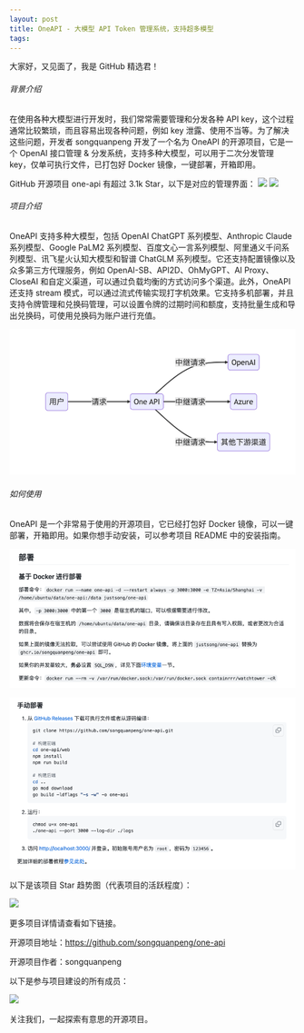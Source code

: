 ```yaml
---
layout: post
title: OneAPI - 大模型 API Token 管理系统，支持超多模型
tags: 
---
```


大家好，又见面了，我是 GitHub 精选君！

###### 背景介绍

在使用各种大模型进行开发时，我们常常需要管理和分发各种 API key，这个过程通常比较繁琐，而且容易出现各种问题，例如 key 泄露、使用不当等。为了解决这些问题，开发者 songquanpeng 开发了一个名为 OneAPI 的开源项目，它是一个 OpenAI 接口管理 & 分发系统，支持多种大模型，可以用于二次分发管理 key，仅单可执行文件，已打包好 Docker 镜像，一键部署，开箱即用。

GitHub 开源项目 one-api 有超过 3.1k Star，以下是对应的管理界面：
![](https://user-images.githubusercontent.com/39998050/233837954-ae6683aa-5c4f-429f-a949-6645a83c9490.png)
![](https://user-images.githubusercontent.com/39998050/233837971-dab488b7-6d96-43af-b640-a168e8d1c9bf.png)

###### 项目介绍

OneAPI 支持多种大模型，包括 OpenAI ChatGPT 系列模型、Anthropic Claude 系列模型、Google PaLM2 系列模型、百度文心一言系列模型、阿里通义千问系列模型、讯飞星火认知大模型和智谱 ChatGLM 系列模型。它还支持配置镜像以及众多第三方代理服务，例如 OpenAI-SB、API2D、OhMyGPT、AI Proxy、CloseAI 和自定义渠道，可以通过负载均衡的方式访问多个渠道。此外，OneAPI 还支持 stream 模式，可以通过流式传输实现打字机效果。它支持多机部署，并且支持令牌管理和兑换码管理，可以设置令牌的过期时间和额度，支持批量生成和导出兑换码，可使用兑换码为账户进行充值。

![](https://raw.githubusercontent.com/ZhuPeng/pic/master/images/compress_image-20230819214027051.png)

###### 如何使用

OneAPI 是一个非常易于使用的开源项目，它已经打包好 Docker 镜像，可以一键部署，开箱即用。如果你想手动安装，可以参考项目 README 中的安装指南。

![](https://raw.githubusercontent.com/ZhuPeng/pic/master/images/compress_image-20230819215006351.png)

![](https://raw.githubusercontent.com/ZhuPeng/pic/master/images/compress_image-20230819215026775.png)


以下是该项目 Star 趋势图（代表项目的活跃程度）：

![](https://api.star-history.com/svg?repos=songquanpeng/one-api&type=Timeline)

更多项目详情请查看如下链接。

开源项目地址：https://github.com/songquanpeng/one-api 

开源项目作者：songquanpeng

以下是参与项目建设的所有成员：

![](https://contrib.rocks/image?repo=songquanpeng/one-api)

关注我们，一起探索有意思的开源项目。

